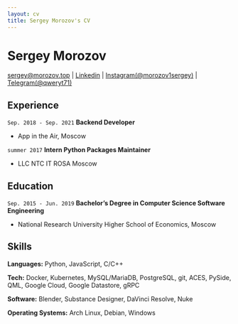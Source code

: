 ```yaml
---
layout: cv
title: Sergey Morozov's CV
---
```

# Sergey Morozov

<div id="webaddress">
  <a href="mailto:sergey@morozov.top">sergey@morozov.top</a>
  | <a href="https://www.linkedin.com/in/sergey-morozov-055600194/">Linkedin</a>
  | <a href="https://www.instagram.com/morozov1sergey/">Instagram(@morozov1sergey)</a>
  | <a href="">Telegram(@qweryt71)</a>
</div>

## Experience

`Sep. 2018 - Sep. 2021`
**Backend Developer** 

- App in the Air, Moscow

`summer 2017`
**Intern Python Packages Maintainer** 

- LLC NTC IT ROSA Moscow

## Education

`Sep. 2015 - Jun. 2019`
**Bachelor’s Degree in Computer Science Software Engineering**

- National Research University Higher School of Economics, Moscow


## Skills

**Languages:** Python, JavaScript, C/C++

**Tech:** Docker, Kubernetes, MySQL/MariaDB, PostgreSQL, git, ACES, PySide, QML, Google Cloud, Google Datastore, gRPC

**Software:** Blender, Substance Designer, DaVinci Resolve, Nuke

**Operating Systems:** Arch Linux, Debian, Windows


